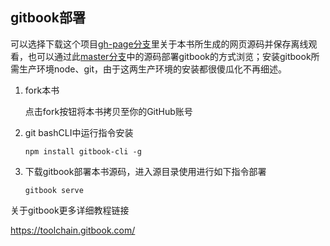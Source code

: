 ## gitbook部署

可以选择下载这个项目[gh-page分支](https://github.com/loremwalker/fq-book/tree/gh-pages)里关于本书所生成的网页源码并保存离线观看，也可以通过此[master分支](https://github.com/loremwalker/fq-book/tree/master)中的源码部署gitbook的方式浏览；安装gitbook所需生产环境node、git，由于这两生产环境的安装都很傻瓜化不再细述。

1. fork本书

    点击fork按钮将本书拷贝至你的GitHub账号

1. git bashCLI中运行指令安装

    `npm install gitbook-cli -g`

2. 下载gitbook部署本书源码，进入源目录使用进行如下指令部署

    `gitbook serve`


关于gitbook更多详细教程链接

   https://toolchain.gitbook.com/

